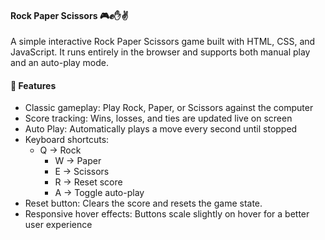 #### Rock Paper Scissors 🎮✊✋✌️
A simple interactive Rock Paper Scissors game built with HTML, CSS, and JavaScript.
It runs entirely in the browser and supports both manual play and an auto-play mode.

#### 🚀 Features
* Classic gameplay: Play Rock, Paper, or Scissors against the computer
* Score tracking: Wins, losses, and ties are updated live on screen
* Auto Play: Automatically plays a move every second until stopped
* Keyboard shortcuts:
  * Q → Rock
	* W → Paper
	* E → Scissors
	* R → Reset score
	* A → Toggle auto-play
* Reset button: Clears the score and resets the game state.
* Responsive hover effects: Buttons scale slightly on hover for a better user experience
